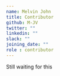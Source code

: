 ```yaml
---
name: Melvin John
title: Contributor
github: M-JV
twitter: ""
linkedin: ""
slack: ""
joining_date: ""
role : contributor
---
```


Still waiting for this

